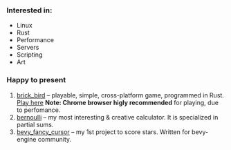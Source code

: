 ### Interested in:
* Linux
* Rust
* Performance
* Servers
* Scripting
* Art
### Happy to present
1. [brick_bird](https://github.com/Siiir/brick_bird) – playable, simple, cross-platform game, programmed in Rust.  
   [Play here](https://siiir.github.io/brick_bird/) **Note: Chrome browser higly recommended** for playing, due to perfomance.
2. [bernoulli](https://github.com/Siiir/Bernoulli) – my most interesting & creative calculator. It is specialized in partial sums.
3. [bevy_fancy_cursor](https://github.com/Siiir/bevy_fancy_cursor) – my 1st project to score stars. Written for bevy-engine community.
